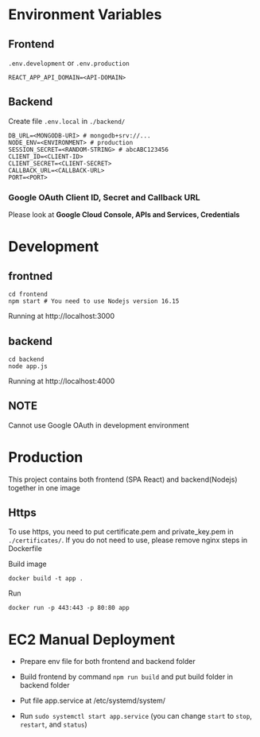 # Environment Variables

## Frontend
`.env.development` or `.env.production`
```
REACT_APP_API_DOMAIN=<API-DOMAIN>
```

## Backend
Create file `.env.local` in `./backend/`
```
DB_URL=<MONGODB-URI> # mongodb+srv://...
NODE_ENV=<ENVIRONMENT> # production
SESSION_SECRET=<RANDOM-STRING> # abcABC123456
CLIENT_ID=<CLIENT-ID>
CLIENT_SECRET=<CLIENT-SECRET>
CALLBACK_URL=<CALLBACK-URL>
PORT=<PORT>
```

### Google OAuth Client ID, Secret and Callback URL
Please look at **Google Cloud Console, APIs and Services, Credentials**

# Development

## frontned
```
cd frontend
npm start # You need to use Nodejs version 16.15
```
Running at http://localhost:3000

## backend
```
cd backend
node app.js
```
Running at http://localhost:4000

## NOTE
Cannot use Google OAuth in development environment

# Production

This project contains both frontend (SPA React) and backend(Nodejs) together in one image


## Https
To use https, you need to put certificate.pem and private_key.pem in `./certificates/`.
If you do not need to use, please remove nginx steps in Dockerfile

Build image
```
docker build -t app .
```

Run
```
docker run -p 443:443 -p 80:80 app
```

# EC2 Manual Deployment

- Prepare env file for both frontend and backend folder

- Build frontend by command `npm run build` and put build folder in backend folder

- Put file app.service at /etc/systemd/system/

- Run `sudo systemctl start app.service` (you can change `start` to `stop`, `restart`, and `status`)

